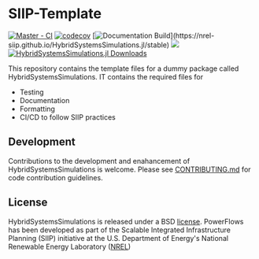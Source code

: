 # SIIP-Template

[![Master - CI](https://github.com/NREL-SIIP/HybridSystemsSimulations.jl/workflows/Master%20-%20CI/badge.svg)](https://github.com/NREL-SIIP/HybridSystemsSimulations.jl/actions/workflows/master-tests.yml)
[![codecov](https://codecov.io/gh/NREL-SIIP/HybridSystemsSimulations.jl/branch/master/graph/badge.svg)](https://codecov.io/gh/NREL-SIIP/HybridSystemsSimulations.jl)
[![Documentation Build](https://github.com/NREL-SIIP/HybridSystemsSimulations.jl/workflows/Documentation/badge.svg?)](https://nrel-siip.github.io/HybridSystemsSimulations.jl/stable)
[<img src="https://img.shields.io/badge/slack-@SIIP/HybridSystemsSimulations-blue.svg?logo=slack">](https://join.slack.com/t/nrel-siip/shared_invite/zt-glam9vdu-o8A9TwZTZqqNTKHa7q3BpQ)
[![HybridSystemsSimulations.jl Downloads](https://shields.io/endpoint?url=https://pkgs.genieframework.com/api/v1/badge/HybridSystemsSimulations)](https://pkgs.genieframework.com?packages=HybridSystemsSimulations)


This repository contains the template files for a dummy package called HybridSystemsSimulations. IT contains the required files for

- Testing
- Documentation
- Formatting
- CI/CD to follow SIIP practices

## Development

Contributions to the development and enahancement of HybridSystemsSimulations is welcome. Please see [CONTRIBUTING.md](https://github.com/NREL-SIIP/HybridSystemsSimulations.jl/blob/master/CONTRIBUTING.md) for code contribution guidelines.

## License

HybridSystemsSimulations is released under a BSD [license](https://github.com/NREL/HybridSystemsSimulations/blob/master/LICENSE). PowerFlows has been developed as part of the Scalable Integrated Infrastructure Planning (SIIP)
initiative at the U.S. Department of Energy's National Renewable Energy Laboratory ([NREL](https://www.nrel.gov/))
